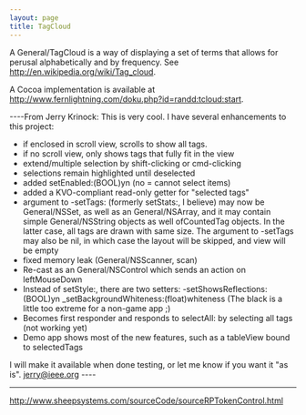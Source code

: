 ```yaml
---
layout: page
title: TagCloud
---
```


A General/TagCloud is a way of displaying a set of terms that allows for perusal alphabetically and by frequency. See http://en.wikipedia.org/wiki/Tag_cloud.

A Cocoa implementation is available at http://www.fernlightning.com/doku.php?id=randd:tcloud:start.

----From Jerry Krinock:  This is very cool.  I have several enhancements to this project:

- if enclosed in scroll view, scrolls to show all tags.
- if no scroll view, only shows tags that fully fit in the view
- extend/multiple selection by shift-clicking or cmd-clicking
- selections remain highlighted until deselected
- added setEnabled:(BOOL)yn  (no = cannot select items)
- added a KVO-compliant read-only getter for "selected tags"
- argument to -setTags: (formerly setStats:, I believe) may now be
   General/NSSet, as well as an General/NSArray, and it may contain simple
   General/NSString objects as well ofCountedTag objects.
   In the latter case, all tags are drawn with same size.
   The argument to -setTags may also be nil, in which case the
   layout will be skipped, and view will be empty
- fixed memory leak (General/NSScanner, scan)
- Re-cast as an General/NSControl which sends an action on leftMouseDown
- Instead of setStyle:, there are two setters:
     -setShowsReflections:(BOOL)yn
     _setBackgroundWhiteness:(float)whiteness
        (The black is a little too extreme for a non-game app ;)
- Becomes first responder and responds to selectAll: by
   selecting all tags (not working yet)
- Demo app shows most of the new features, such as a tableView
   bound to selectedTags

I will make it available when done testing, or let me know if you want it "as is".  jerry@ieee.org  ----


----

http://www.sheepsystems.com/sourceCode/sourceRPTokenControl.html
